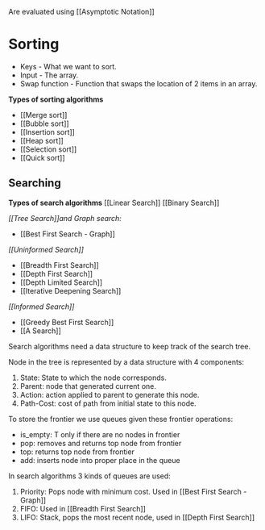 Are evaluated using [[Asymptotic Notation]]
# Sorting
- Keys - What we want to sort. 
- Input - The array. 
- Swap function - Function that swaps the location of 2 items in an array. 

**Types of sorting algorithms**
- [[Merge sort]]
- [[Bubble sort]]
- [[Insertion sort]]
- [[Heap sort]]
- [[Selection sort]]
- [[Quick sort]]
## Searching
**Types of search algorithms**
[[Linear Search]]
[[Binary Search]]

*[[Tree Search]]and Graph search:*
- [[Best First Search - Graph]]

*[[Uninformed Search]]*
- [[Breadth First Search]]
- [[Depth First Search]]
- [[Depth Limited Search]]
- [[Iterative Deepening Search]]

*[[Informed Search]]*
- [[Greedy Best First Search]]
- [[A Search]]

Search algorithms need a data structure to keep track of the search tree.

Node in the tree is represented by a data structure with 4 components:
1. State: State to which the node corresponds. 
2. Parent: node that generated current one. 
3. Action: action applied to parent to generate this node. 
4. Path-Cost: cost of path from initial state to this node.

To store the frontier we use queues given these frontier operations:
- is_empty: T only if there are no nodes in frontier
- pop: removes and returns top node from frontier
- top: returns top node from frontier
- add: inserts node into proper place in the queue

In search algorithms 3 kinds of queues are used:
1. Priority: Pops node with minimum cost. Used in [[Best First Search - Graph]]
2. FIFO: Used in [[Breadth First Search]]
3. LIFO: Stack, pops the most recent node, used in [[Depth First Search]] 
